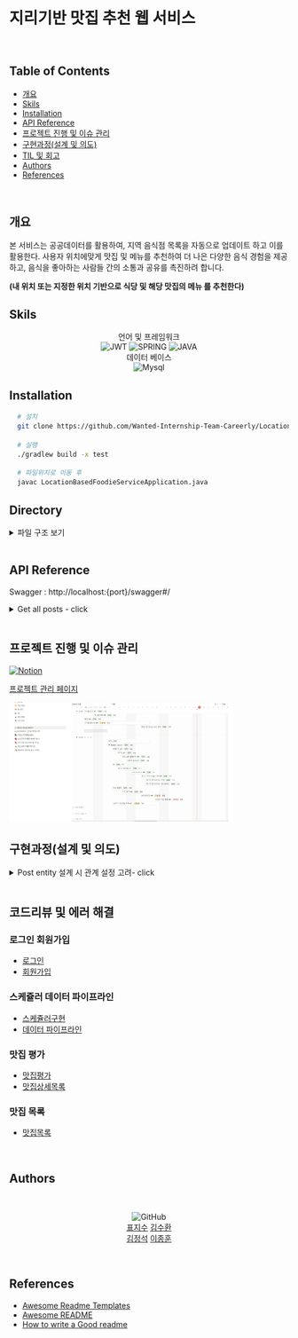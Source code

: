 # 지리기반 맛집 추천 웹 서비스

<br/>

## Table of Contents

- [개요](#개요)
- [Skils](#skils)
- [Installation](#Installation)
- [API Reference](#api-reference)
- [프로젝트 진행 및 이슈 관리](#프로젝트-진행-및-이슈-관리)
- [구현과정(설계 및 의도)](<#구현과정(설계-및-의도)>)
- [TIL 및 회고](#til-및-회고)
- [Authors](#authors)
- [References](#references)

<br/>

## 개요

본 서비스는 공공데이터를 활용하여, 지역 음식점 목록을 자동으로 업데이트 하고 이를 활용한다. 사용자 위치에맞게 맛집 및 메뉴를 추천하여 더 나은 다양한 음식 경험을 제공하고, 음식을 좋아하는 사람들 간의 소통과 공유를 촉진하려 합니다.

**(내 위치 또는 지정한 위치 기반으로 식당 및 해당 맛집의 메뉴 를 추천한다)**


## Skils

<div align="center">

언어 및 프레임워크 <br/> ![JWT](https://img.shields.io/badge/JWT-black?style=for-the-badge&logo=JSON%20web%20tokens) ![SPRING](https://img.shields.io/badge/spring-6DA55F?style=for-the-badge&logo=spring&logoColor=white) ![JAVA](https://img.shields.io/badge/Java-007396?style=for-the-badge&logo=Java&logoColor=white)
<br/>
데이터 베이스 <br/>![Mysql](https://img.shields.io/badge/mysql-%23316192.svg?style=for-the-badge&logo=mysql&logoColor=white)<br/>

</div>

## Installation


```bash
  # 설치
  git clone https://github.com/Wanted-Internship-Team-Careerly/Location-Based-Foodie-Service.git
  
  # 실행
  ./gradlew build -x test
  
  # 파일위치로 이동 후
  javac LocationBasedFoodieServiceApplication.java
```

## Directory

<details>
<summary> 파일 구조 보기 </summary>

```
src
├─common
│  ├─config
│  ├─dto
│  ├─entity
│  ├─error
│  └─exception
├─member
│  ├─controller
│  ├─dto
│  ├─entity
│  ├─repository
│  └─service
├─rawrestaurant
│  ├─entity
│  ├─repository
│  └─scheduler
├─restaurant
│  ├─entity
│  ├─repository
│  └─scheduler
├─review
│  ├─controller
│  ├─dto
│  ├─entity
│  ├─repository
│  └─service
├─sigungu
│  ├─controller
│  ├─dto
│  ├─entity
│  ├─repository
│  └─service
└─util
    └─CustomResponseUtil
```

</details>
<br/>

## API Reference

Swagger : http://localhost:{port}/swagger#/

<details>

<summary>Get all posts - click</summary>
<img src="./public/fullApi.png" alt="logo" width="80%" />
<img src="./public/posts.png" alt="logo" width="80%" />
<img src="./public/posts_id.png" alt="logo" width="80%" />
<img src="./public/posts_like.png" alt="logo" width="80%" />
<img src="./public/posts_share.png" alt="logo" width="80%" />
<img src="./public/statistics.png" alt="logo" width="80%" />
<img src="./public/user_signup.png" alt="logo" width="80%" />
<img src="./public/auth_login.png" alt="logo" width="80%" />
<img src="./public/auth_verify.png" alt="logo" width="80%" />
<img src="./public/auth_confirmcode.png" alt="logo" width="80%" />

</details>

<br/>

## 프로젝트 진행 및 이슈 관리

[![Notion](https://img.shields.io/badge/Notion-%23000000.svg?style=for-the-badge&logo=notion&logoColor=white)](https://www.notion.so/Team-Careerly-8d62334735154f7f9b9cbba91da21df5)

[프로젝트 관리 페이지](https://www.notion.so/Team-Careerly-8d62334735154f7f9b9cbba91da21df5)

<img src="./public/timeline.PNG" alt="logo" width="80%" />

<br/>

## 구현과정(설계 및 의도)

<details>
<summary>Post entity 설계 시 관계 설정 고려- click</summary>

- **태그 관계**
    1. 각 게시물은 여러 개의 해시태그를 포함할 수 있습니다.
    2. 각 해시태그는 여러 게시물에 포함될 수 있습니다.
    3. Post 엔터티와 Tag 엔터티 간의 다대다 관계를 @JoinTable post-tag 테이블을 통해 관리하여 검색과 분류에 용이하도록 설계했습니다.

</details>

<br/>

## 코드리뷰 및 에러 해결

### 로그인 회원가입
- [로그인](https://github.com/Wanted-Internship-Team-Careerly/Location-Based-Foodie-Service/pull/13)
- [회원가입](https://github.com/Wanted-Internship-Team-Careerly/Location-Based-Foodie-Service/pull/4)


### 스케쥴러 데이터 파이프라인
- [스케쥴러구현](https://github.com/Wanted-Internship-Team-Careerly/Location-Based-Foodie-Service/pull/25)
- [데이터 파이프라인](https://github.com/Wanted-Internship-Team-Careerly/Location-Based-Foodie-Service/pull/33)

### 맛집 평가
- [맛집평가](https://github.com/Wanted-Internship-Team-Careerly/Location-Based-Foodie-Service/pull/15)
- [맛집상세목록](https://github.com/Wanted-Internship-Team-Careerly/Location-Based-Foodie-Service/pull/35)

### 맛집 목록
- [맛집목록](https://github.com/Wanted-Internship-Team-Careerly/Location-Based-Foodie-Service/pull/23)

<br/>

## Authors

<div align="center">

<br/>

![GitHub](https://img.shields.io/badge/github-%23121011.svg?style=for-the-badge&logo=github&logoColor=white) </br>
<a href="https://github.com/JisooPyo">표지수</a> <a href="https://github.com/9898s">김수환</a> <br/>
<a href="https://github.com/dyori04">김정석</a> <a href="https://github.com/rivkode">이종훈</a>

</div>
<br/>

## References

- [Awesome Readme Templates](https://awesomeopensource.com/project/elangosundar/awesome-README-templates)
- [Awesome README](https://github.com/matiassingers/awesome-readme)
- [How to write a Good readme](https://bulldogjob.com/news/449-how-to-write-a-good-readme-for-your-github-project)